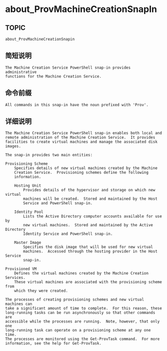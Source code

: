 # about_ProvMachineCreationSnapIn

## TOPIC

    about_ProvMachineCreationSnapin 
    

## 简短说明

    The Machine Creation Service PowerShell snap-in provides administrative 
    functions for the Machine Creation Service. 
    

## 命令前缀

    All commands in this snap-in have the noun prefixed with 'Prov'. 
    

## 详细说明

    The Machine Creation Service PowerShell snap-in enables both local and 
    remote administration of the Machine Creation Service.  It provides 
    facilities to create virtual machines and manage the associated disk 
    images. 
    
    The snap-in provides two main entities: 
    
    Provisioning Scheme 
        Specifies details of new virtual machines created by the Machine 
        Creation Service.  Provisioning schemes define the following 
        information. 
    
        Hosting Unit 
            Provides details of the hypervisor and storage on which new virtual 
            machines will be created.  Stored and maintained by the Host 
            Service and PowerShell snap-in. 
    
        Identity Pool 
            Lists the Active Directory computer accounts available for use by 
            new virtual machines.  Stored and maintained by the Active Directory 
            Identity Service and PowerShell snap-in. 
    
        Master Image 
            Specifies the disk image that will be used for new virtual 
            machines.  Accessed through the hosting provider in the Host Service 
            snap-in. 
    
    Provisioned VM 
        Defines the virtual machines created by the Machine Creation Services. 
        These virtual machines are associated with the provisioning scheme from 
        which they were created. 
    
    The processes of creating provisioning schemes and new virtual machines can 
    take a significant amount of time to complete.  For this reason, these 
    long-running tasks can be run asynchronously so that other commands are 
    accessible while the processes are running.  Note, however, that only one 
    long-running task can operate on a provisioning scheme at any one time. 
    The processes are monitored using the Get-ProvTask command.  For more 
    information, see the help for Get-ProvTask.
